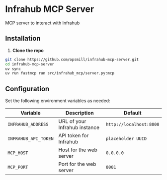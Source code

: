 # Infrahub MCP Server

MCP server to interact with Infrahub

## Installation

1. **Clone the repo**

```bash
git clone https://github.com/opsmill/infrahub-mcp-server.git
cd infrahub-mcp-server
uv sync
uv run fastmcp run src/infrahub_mcp/server.py:mcp
```

## Configuration

Set the following environment variables as needed:

| Variable            | Description                         | Default                  |
|---------------------|-------------------------------------|--------------------------|
| `INFRAHUB_ADDRESS`  | URL of your Infrahub instance       | `http://localhost:8000`  |
| `INFRAHUB_API_TOKEN`| API token for Infrahub              | `placeholder UUID`       |
| `MCP_HOST`          | Host for the web server             | `0.0.0.0`                |
| `MCP_PORT`          | Port for the web server             | `8001`                   |

